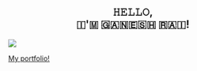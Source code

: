 <h2 align="center"> 𝙷𝙴𝙻𝙻𝙾, <br> 🇮​​​​​'🇲​​​​​ 🇬​​​​​🇦​​​​​🇳​​​​​🇪​​​​​🇸​​​​​🇭​​​​​ 🇷​​​​​🇦​​​​​🇮​​​​​! </h2>

![](https://komarev.com/ghpvc/?username=gaxrai)

<a href="http://ganeshrai.com/" target="_blank">My portfolio!</a>
